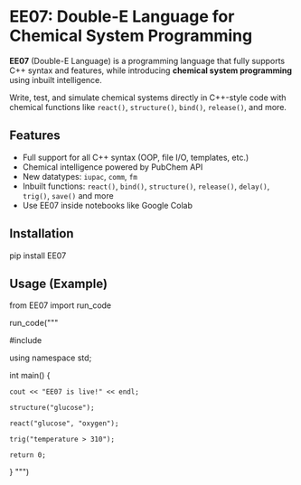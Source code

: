 # EE07: Double-E Language for Chemical System Programming

**EE07** (Double-E Language) is a programming language that fully supports C++ syntax and features, while introducing **chemical system programming** using inbuilt intelligence.

Write, test, and simulate chemical systems directly in C++-style code with chemical functions like `react()`, `structure()`, `bind()`, `release()`, and more.

## Features

- Full support for all C++ syntax (OOP, file I/O, templates, etc.)
- Chemical intelligence powered by PubChem API
- New datatypes: `iupac`, `comm`, `fm`
- Inbuilt functions: `react()`, `bind()`, `structure()`, `release()`, `delay()`, `trig()`, `save()` and more
- Use EE07 inside notebooks like Google Colab

## Installation
pip install EE07

## Usage (Example)
from EE07 import run_code

run_code("""

#include <iostream>

using namespace std;

int main() {

    cout << "EE07 is live!" << endl;

    structure("glucose");

    react("glucose", "oxygen");

    trig("temperature > 310");

    return 0;

}
""")
